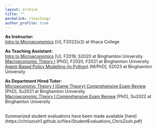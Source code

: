 ```yaml
---
layout: archive
title: ""
permalink: /teaching/
author_profile: true
---
```

<b>As Instructor:</b><br>
<a href="https://www.coursicle.com/ithaca/courses/ECON/12200/">Intro to Microeconomics</a> [U], F2022(x2) at Ithaca College

<b>As Teaching Assistant:</b> <br>
<a href="https://catalog.binghamton.edu/preview_course_nopop.php?catoid=2&coid=17388/">Intro to Microeconomics</a> [U], F2019, S2020 at Binghamton University<br>
<a href="https://catalog.binghamton.edu/preview_course_nopop.php?catoid=2&coid=17414">Macroeconomic Theory I</a> [PhD], F2020, F2021 at Binghamton University<br>
<a href="https://catalog.binghamton.edu/preview_course_nopop.php?catoid=2&coid=17418">Agent-Based Policy Modelling (in Python)</a> [M/PhD], S2023 at Binghamton University<br>

<b>As Department Hired Tutor:</b><br>
<a href="https://catalog.binghamton.edu/preview_course_nopop.php?catoid=2&coid=17412">Microeconomic Theory I (Game Theory) Comprehensive Exam Review</a> [PhD], Su2021 at Binghamton University<br>
<a href="https://catalog.binghamton.edu/preview_course_nopop.php?catoid=2&coid=17414">Macroeconomic Theory I Comprehensive Exam Review</a> [PhD], Su2022 at Binghamton University<br>

<br>
Summarized student evaluations have been made available [here] (https://chriszosh1.github.io/files/StudentEvaluations_ChrisZosh.pdf)